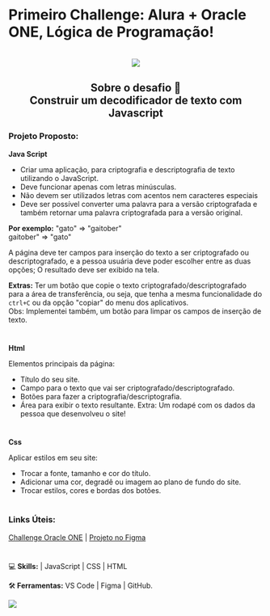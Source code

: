 # Primeiro Challenge:  Alura + Oracle ONE, Lógica de Programação!
<br>

 <div align ="center">
 <img  src="https://github.com/Celsohsl/Challenge_Alura_Oracle_One_Iniciante_em_Programacao/blob/main/readme_images/share_image.jpg" />
</div>

<h2 align ="center">Sobre o desafio 📜<br>
Construir um decodificador de texto com Javascript</h2>

### Projeto Proposto:  
**Java Script**
- Criar uma aplicação, para criptografia e descriptografia de texto utilizando o JavaScript.
- Deve funcionar apenas com letras minúsculas.
- Não devem ser utilizados letras com acentos nem caracteres especiais
- Deve ser possível converter uma palavra para a versão criptografada e também retornar uma palavra criptografada para a versão original.

**Por exemplo:**
"gato" => "gaitober"  
gaitober" => "gato"

A página deve ter campos para inserção do texto a ser criptografado ou descriptografado, e a pessoa usuária deve poder escolher entre as duas opções; 
O resultado deve ser exibido na tela.

**Extras:**
Ter um botão que copie o texto criptografado/descriptografado para a área de transferência, ou seja, que tenha a mesma funcionalidade do `ctrl+C` ou da opção "copiar" do menu dos aplicativos. <br>
Obs: Implementei também, um botão para limpar os campos de inserção de texto.
#
**Html**

Elementos principais da página:
- Título do seu site.
- Campo para o texto que vai ser criptografado/descriptografado.
- Botões para fazer a criptografia/descriptografia.
- Área para exibir o texto resultante.
Extra:
Um rodapé com os dados da pessoa que desenvolveu o site!
#

**Css**

Aplicar estilos em seu site:
- Trocar a fonte, tamanho e cor do título.
- Adicionar uma cor, degradê ou imagem ao plano de fundo do site.
- Trocar estilos, cores e bordas dos botões.

#
### Links Úteis:
[Challenge Oracle ONE](https://www.alura.com.br/challenges/oracle-one/semana01e02-construa-decodificador-texto-com-javascript) |
[Projeto no Figma](https://www.figma.com/file/tvFEYhVfZTjdJ5P24RGV21/Alura-Challenge---Desafio-1---L%C3%B3gica?node-id=16%3A802)

#
  

<p align="left">
  💻<strong> Skills:</strong> | JavaScript | CSS | HTML
</p>

<p align="left">
  🛠<strong> Ferramentas:</strong> VS Code | Figma | GitHub.
</p>

<p align="left">
  <a href="https://www.linkedin.com/in/celso-henrique-da-silva-lacerda-front-end/" alt="Linkedin">
  <img src="https://img.shields.io/badge/-Linkedin-0e76a8?style=flat-square&logo=Linkedin&logoColor=white&link=LINK-DO-SEU-LINKEDIN" /></a>
</p>
